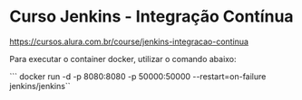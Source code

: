 # Curso Jenkins - Integração Contínua
https://cursos.alura.com.br/course/jenkins-integracao-continua

Para executar o container docker, utilizar o comando abaixo:

``` docker run -d -p 8080:8080 -p 50000:50000 --restart=on-failure jenkins/jenkins``
